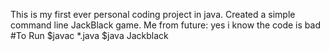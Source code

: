 This is my first ever personal coding project in java.
Created a simple command line JackBlack game.
Me from future: yes i know the code is bad
#To Run
$javac *.java
$java Jackblack 
